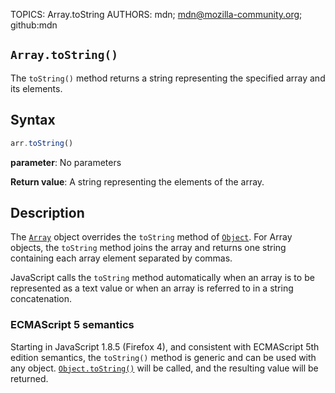 TOPICS: Array.toString
AUTHORS: mdn; mdn@mozilla-community.org; github:mdn

## `Array.toString()`

The `toString()` method returns a string representing the specified array and its elements.

## Syntax

```javascript
arr.toString()
```

**parameter**: No parameters

**Return value**: A string representing the elements of the array.

## Description

The [`Array`](/en/webfrontend/Array) object overrides the `toString` method of [`Object`](/en/webfrontend/Object).
For Array objects, the `toString` method joins the array and returns one string containing each
array element separated by commas.

JavaScript calls the `toString` method automatically when an array is to be represented as a text
value or when an array is referred to in a string concatenation.

### ECMAScript 5 semantics

Starting in JavaScript 1.8.5 (Firefox 4), and consistent with ECMAScript 5th edition semantics,
the `toString()` method is generic and can be used with any object. [`Object.toString()`](/en/webfrontend/Object.toString)
will be called, and the resulting value will be returned.
